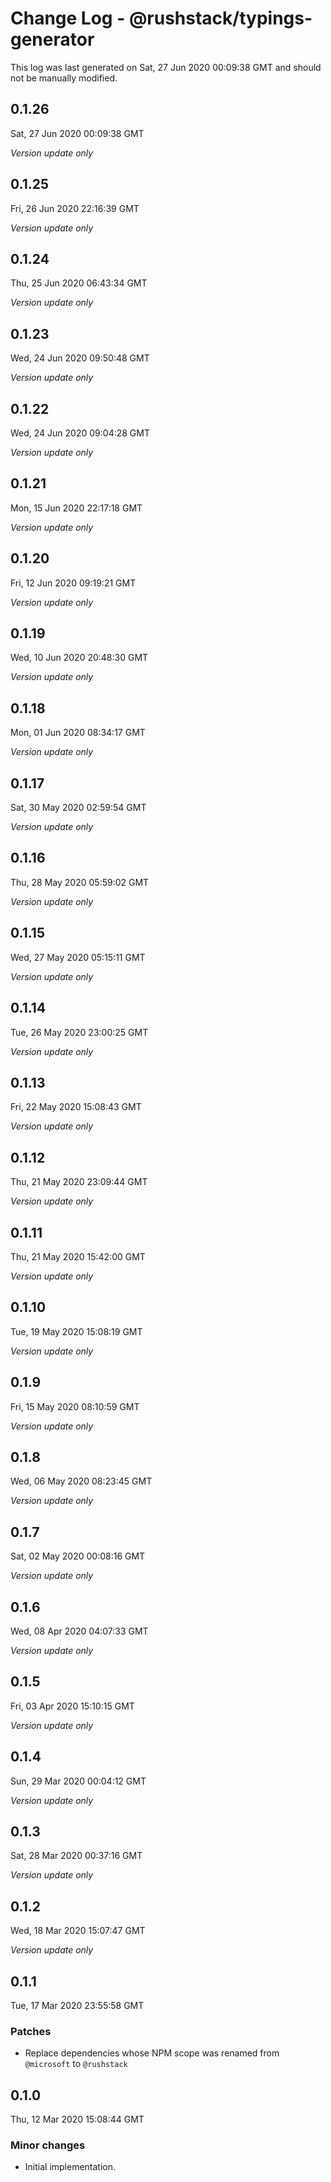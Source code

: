 # Change Log - @rushstack/typings-generator

This log was last generated on Sat, 27 Jun 2020 00:09:38 GMT and should not be manually modified.

## 0.1.26
Sat, 27 Jun 2020 00:09:38 GMT

*Version update only*

## 0.1.25
Fri, 26 Jun 2020 22:16:39 GMT

*Version update only*

## 0.1.24
Thu, 25 Jun 2020 06:43:34 GMT

*Version update only*

## 0.1.23
Wed, 24 Jun 2020 09:50:48 GMT

*Version update only*

## 0.1.22
Wed, 24 Jun 2020 09:04:28 GMT

*Version update only*

## 0.1.21
Mon, 15 Jun 2020 22:17:18 GMT

*Version update only*

## 0.1.20
Fri, 12 Jun 2020 09:19:21 GMT

*Version update only*

## 0.1.19
Wed, 10 Jun 2020 20:48:30 GMT

*Version update only*

## 0.1.18
Mon, 01 Jun 2020 08:34:17 GMT

*Version update only*

## 0.1.17
Sat, 30 May 2020 02:59:54 GMT

*Version update only*

## 0.1.16
Thu, 28 May 2020 05:59:02 GMT

*Version update only*

## 0.1.15
Wed, 27 May 2020 05:15:11 GMT

*Version update only*

## 0.1.14
Tue, 26 May 2020 23:00:25 GMT

*Version update only*

## 0.1.13
Fri, 22 May 2020 15:08:43 GMT

*Version update only*

## 0.1.12
Thu, 21 May 2020 23:09:44 GMT

*Version update only*

## 0.1.11
Thu, 21 May 2020 15:42:00 GMT

*Version update only*

## 0.1.10
Tue, 19 May 2020 15:08:19 GMT

*Version update only*

## 0.1.9
Fri, 15 May 2020 08:10:59 GMT

*Version update only*

## 0.1.8
Wed, 06 May 2020 08:23:45 GMT

*Version update only*

## 0.1.7
Sat, 02 May 2020 00:08:16 GMT

*Version update only*

## 0.1.6
Wed, 08 Apr 2020 04:07:33 GMT

*Version update only*

## 0.1.5
Fri, 03 Apr 2020 15:10:15 GMT

*Version update only*

## 0.1.4
Sun, 29 Mar 2020 00:04:12 GMT

*Version update only*

## 0.1.3
Sat, 28 Mar 2020 00:37:16 GMT

*Version update only*

## 0.1.2
Wed, 18 Mar 2020 15:07:47 GMT

*Version update only*

## 0.1.1
Tue, 17 Mar 2020 23:55:58 GMT

### Patches

- Replace dependencies whose NPM scope was renamed from `@microsoft` to `@rushstack`

## 0.1.0
Thu, 12 Mar 2020 15:08:44 GMT

### Minor changes

- Initial implementation.

